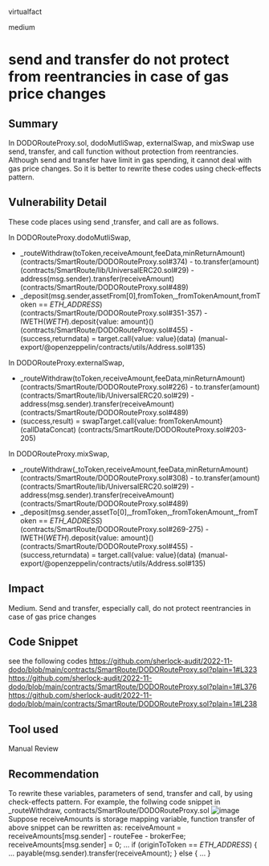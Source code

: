 virtualfact

medium

# send and transfer do not protect from reentrancies in case of gas price changes

## Summary
In DODORouteProxy.sol, dodoMutliSwap, externalSwap, and mixSwap use send, transfer, and call function without protection from reentrancies. Although send and transfer have limit in gas spending, it cannot deal with gas price changes. So it is better to rewrite these codes using check-effects pattern.

## Vulnerability Detail
These code places using send ,transfer, and call are as follows.

In DODORouteProxy.dodoMutliSwap,
  - _routeWithdraw(toToken,receiveAmount,feeData,minReturnAmount) (contracts/SmartRoute/DODORouteProxy.sol#374)
		  - to.transfer(amount) (contracts/SmartRoute/lib/UniversalERC20.sol#29)
		  - address(msg.sender).transfer(receiveAmount) (contracts/SmartRoute/DODORouteProxy.sol#489)
  - _deposit(msg.sender,assetFrom[0],fromToken,_fromTokenAmount,fromToken == _ETH_ADDRESS_) (contracts/SmartRoute/DODORouteProxy.sol#351-357)
		  - IWETH(_WETH_).deposit{value: amount}() (contracts/SmartRoute/DODORouteProxy.sol#455)
		  - (success,returndata) = target.call{value: value}(data) (manual-export/@openzeppelin/contracts/utils/Address.sol#135)

In DODORouteProxy.externalSwap,
  - _routeWithdraw(toToken,receiveAmount,feeData,minReturnAmount) (contracts/SmartRoute/DODORouteProxy.sol#226)
		- to.transfer(amount) (contracts/SmartRoute/lib/UniversalERC20.sol#29)
		- address(msg.sender).transfer(receiveAmount) (contracts/SmartRoute/DODORouteProxy.sol#489)
  - (success,result) = swapTarget.call{value: fromTokenAmount}(callDataConcat) (contracts/SmartRoute/DODORouteProxy.sol#203-205)

In DODORouteProxy.mixSwap,
- _routeWithdraw(_toToken,receiveAmount,feeData,minReturnAmount) (contracts/SmartRoute/DODORouteProxy.sol#308)
              - to.transfer(amount) (contracts/SmartRoute/lib/UniversalERC20.sol#29)
              - address(msg.sender).transfer(receiveAmount) (contracts/SmartRoute/DODORouteProxy.sol#489)
- _deposit(msg.sender,assetTo[0],_fromToken,_fromTokenAmount,_fromToken == _ETH_ADDRESS_) (contracts/SmartRoute/DODORouteProxy.sol#269-275)
                - IWETH(_WETH_).deposit{value: amount}() (contracts/SmartRoute/DODORouteProxy.sol#455)
                - (success,returndata) = target.call{value: value}(data) (manual-export/@openzeppelin/contracts/utils/Address.sol#135)

## Impact
Medium. Send and transfer, especially call, do not protect reentrancies in case of gas price changes

## Code Snippet
see the following codes
https://github.com/sherlock-audit/2022-11-dodo/blob/main/contracts/SmartRoute/DODORouteProxy.sol?plain=1#L323
https://github.com/sherlock-audit/2022-11-dodo/blob/main/contracts/SmartRoute/DODORouteProxy.sol?plain=1#L376
https://github.com/sherlock-audit/2022-11-dodo/blob/main/contracts/SmartRoute/DODORouteProxy.sol?plain=1#L238

## Tool used
Manual Review

## Recommendation
To rewrite these variables, parameters of send, transfer and call, by using check-effects pattern.
For example,  the follwing code snippet in _routeWithdraw, contracts/SmartRoute/DODORouteProxy.sol
![image](https://user-images.githubusercontent.com/118031646/201474220-a78e00d1-2807-46a6-be5a-c839f9648c00.png)
Suppose receiveAmounts is storage mapping variable, function transfer of above snippet can be rewritten as:
          receiveAmount = receiveAmounts[msg.sender] - routeFee - brokerFee;
          receiveAmounts[msg.sender] = 0;
          ...
          if  (originToToken == _ETH_ADDRESS_)
          {
              ...
              payable(msg.sender).transfer(receiveAmount);
          } else {
              ...
          }
